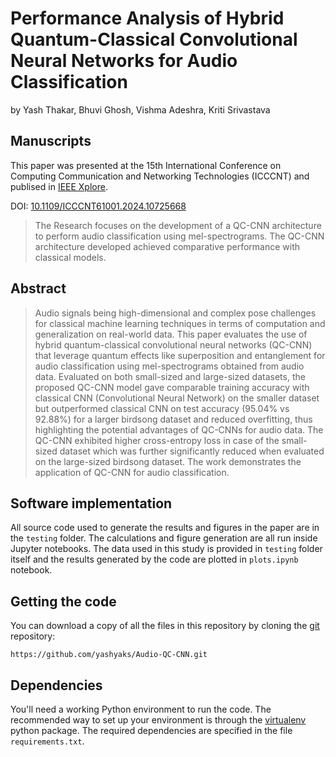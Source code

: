 # Performance Analysis of Hybrid Quantum-Classical Convolutional Neural Networks for Audio Classification

by
Yash Thakar, Bhuvi Ghosh, Vishma Adeshra, Kriti Srivastava

## Manuscripts
This paper was presented at the 15th International Conference on Computing Communication and Networking Technologies (ICCCNT) and publised in [IEEE Xplore](https://ieeexplore.ieee.org/document/10725668).

DOI: [10.1109/ICCCNT61001.2024.10725668](https://doi.org/10.1109/ICCCNT61001.2024.10725668)

> The Research focuses on the development of a QC-CNN architecture to perform audio classification using mel-spectrograms. The QC-CNN architecture developed achieved comparative performance with classical models.

## Abstract

> Audio signals being high-dimensional and complex pose challenges for classical machine learning techniques in terms of computation and generalization on real-world data. This paper evaluates the use of hybrid quantum-classical convolutional neural networks (QC-CNN) that leverage quantum effects like superposition and entanglement for audio classification using mel-spectrograms obtained from audio data. Evaluated on both small-sized and large-sized datasets, the proposed QC-CNN model gave comparable training accuracy with classical CNN (Convolutional Neural Network) on the smaller dataset but outperformed classical CNN on test accuracy (95.04% vs 92.88%) for a larger birdsong dataset and reduced overfitting, thus highlighting the potential advantages of QC-CNNs for audio data. The QC-CNN exhibited higher cross-entropy loss in case of the small-sized dataset which was further significantly reduced when evaluated on the large-sized birdsong dataset. The work demonstrates the application of QC-CNN for audio classification.

## Software implementation

All source code used to generate the results and figures in the paper are in
the `testing` folder.
The calculations and figure generation are all run inside
Jupyter notebooks.
The data used in this study is provided in `testing` folder itself
and the results generated by the code are plotted in `plots.ipynb` notebook.

## Getting the code

You can download a copy of all the files in this repository by cloning the
[git](https://git-scm.com/) repository:

    https://github.com/yashyaks/Audio-QC-CNN.git

## Dependencies

You'll need a working Python environment to run the code.
The recommended way to set up your environment is through the
[virtualenv](https://virtualenv.pypa.io/en/latest/) python package.
The required dependencies are specified in the file `requirements.txt`.
